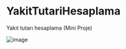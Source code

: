 # YakitTutariHesaplama
Yakıt tutarı hesaplama (Mini Proje)


![image](https://github.com/qRupe/YakitTutariHesaplama/assets/125605428/66b4bd62-5a1e-472a-8f83-f0bd8a01e39b)
